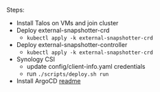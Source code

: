 Steps:

- Install Talos on VMs and join cluster
- Deploy external-snapshotter-crd
  - `kubectl apply -k external-snapshotter-crd`
- Deploy external-snapshotter-controller
  - `kubectl apply -k external-snapshotter-crd`
- Synology CSI
  - update config/client-info.yaml credentials
  - run `./scripts/deploy.sh run`
- Install ArgoCD [readme](./argocd/readme.md)
